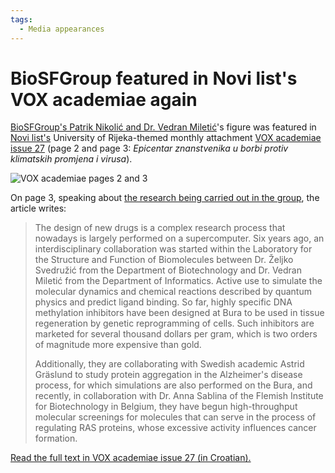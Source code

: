 ```yaml
---
tags:
  - Media appearances
---
```


# BioSFGroup featured in Novi list's VOX academiae again

[BioSFGroup's Patrik Nikolić and Dr. Vedran Miletić](../group.md)'s figure was featured in [Novi list's](https://www.novilist.hr/) University of Rijeka-themed monthly attachment [VOX academiae](https://uniri.hr/sveuciliste-i-drustvo/vox-academiae/) [issue 27](/files/VOX-academiae-27-2020-04-17.pdf) (page 2 and page 3: *Epicentar znanstvenika u borbi protiv klimatskih promjena i virusa*).

![VOX academiae pages 2 and 3](/images/VOX-academiae-27-2020-04-17.jpg)

On page 3, speaking about [the research being carried out in the group](../research.md), the article writes:

> The design of new drugs is a complex research process that nowadays is largely performed on a supercomputer. Six years ago, an interdisciplinary collaboration was started within the Laboratory for the Structure and Function of Biomolecules between Dr. Željko Svedružić from the Department of Biotechnology and Dr. Vedran Miletić from the Department of Informatics. Active use to simulate the molecular dynamics and chemical reactions described by quantum physics and predict ligand binding. So far, highly specific DNA methylation inhibitors have been designed at Bura to be used in tissue regeneration by genetic reprogramming of cells. Such inhibitors are marketed for several thousand dollars per gram, which is two orders of magnitude more expensive than gold.
>
> Additionally, they are collaborating with Swedish academic Astrid Gräslund to study protein aggregation in the Alzheimer's disease process, for which simulations are also performed on the Bura, and recently, in collaboration with Dr. Anna Sablina of the Flemish Institute for Biotechnology in Belgium, they have begun high-throughput molecular screenings for molecules that can serve in the process of regulating RAS proteins, whose excessive activity influences cancer formation.

[Read the full text in VOX academiae issue 27 (in Croatian).](/files/VOX-academiae-27-2020-04-17.pdf)
